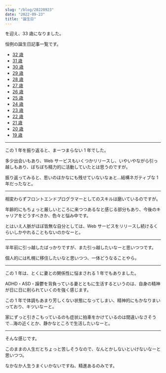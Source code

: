 ```yaml
---
slug: "/blog/20220923"
date: "2022-09-23"
title: "誕生日"
---
```


を迎え、33 歳になりました。

恒例の誕生日記事一覧です。

- [32 歳](https://kk-web.link/blog/20210919)
- [31 歳](https://kk-web.link/blog/20200919)
- [30 歳](https://kk-web.link/blog/20190919)
- [29 歳](https://kk-web.link/blog/20180919)
- [28 歳](http://piroshiki0919.blog116.fc2.com/blog-entry-1214.html)
- [27 歳](http://piroshiki0919.blog116.fc2.com/blog-entry-1173.html)
- [26 歳](http://piroshiki0919.blog116.fc2.com/blog-entry-1092.html)
- [25 歳](http://piroshiki0919.blog116.fc2.com/blog-entry-1073.html)
- [24 歳](http://piroshiki0919.blog116.fc2.com/blog-entry-1037.html)
- [23 歳](http://piroshiki0919.blog116.fc2.com/blog-entry-984.html)
- [22 歳](http://piroshiki0919.blog116.fc2.com/blog-entry-905.html)
- [21 歳](http://piroshiki0919.blog116.fc2.com/blog-entry-791.html)
- [20 歳](http://piroshiki0919.blog116.fc2.com/blog-entry-405.html)
- [19 歳](http://piroshiki0919.blog116.fc2.com/blog-entry-73.html)

---

この 1 年を振り返ると、まーつまらない 1 年でした。

多少出会いもあり、Web サービスもいくつかリリースし、いやいやながら引っ越しもあり、ぼちぼち精力的に活動していたとは思うのですが。

振り返ってみると、思いのほかなにも残せていないなぁと…結構ネガティブな 1 年だったなと。

---

相変わらずフロントエンドプログラマーとしてのスキルは磨いているのですが。

年齢的にもちょっと厳しいところに来つつあるなと感じる部分もあり、今後のキャリアをどうすべきか、色々と悩み中です。

とはいえ人脈がほぼ皆無な自分としては、Web サービスをリリースし続けるくらいしかやれることもないのかなーと。

---

半年前に引っ越したばっかりですが、また引っ越したいなーと思いつつです。

個人的には札幌に移住したいなと思いつつ、一体どうなることやら。

---

この 1 年は、とくに妻との関係性に悩まされる 1 年でもありました。

ADHD・ASD・躁鬱を背負っている妻とともに生活するというのは、自身の精神が日に日に削られていくのを強く感じます。

この 1 年で体調もあまり芳しくない状態になってしまい、精神的にもかなりまいっており、キツいなーと。

家にずっと引きこもっているのも症状に拍車をかけているのは間違いなさそうで…海の近くとか、静かなところで生活したいなーと。

---

そんな感じです。

このままの人生だとちょっと苦しそうなので、なんとかしないといけないなーと思いつつ。

なかなか人生うまくいかないですね、精進あるのみです。
